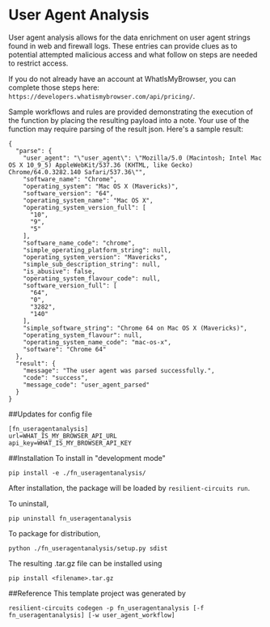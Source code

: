 # User Agent Analysis
User agent analysis allows for the data enrichment on user agent strings found in web and firewall logs. These entries can provide clues as to potential attempted malicious access and what follow on steps are needed to restrict access.

If you do not already have an account at WhatIsMyBrowser, you can complete those steps here: `https://developers.whatismybrowser.com/api/pricing/`.

Sample workflows and rules are provided demonstrating the execution of the function by placing the resulting payload into a note. 
Your use of the function may require parsing of the result json. Here's a sample result:

```
{
  "parse": {
    "user_agent": "\"user_agent\": \"Mozilla/5.0 (Macintosh; Intel Mac OS X 10_9_5) AppleWebKit/537.36 (KHTML, like Gecko) Chrome/64.0.3282.140 Safari/537.36\"",
    "software_name": "Chrome",
    "operating_system": "Mac OS X (Mavericks)",
    "software_version": "64",
    "operating_system_name": "Mac OS X",
    "operating_system_version_full": [
      "10",
      "9",
      "5"
    ],
    "software_name_code": "chrome",
    "simple_operating_platform_string": null,
    "operating_system_version": "Mavericks",
    "simple_sub_description_string": null,
    "is_abusive": false,
    "operating_system_flavour_code": null,
    "software_version_full": [
      "64",
      "0",
      "3282",
      "140"
    ],
    "simple_software_string": "Chrome 64 on Mac OS X (Mavericks)",
    "operating_system_flavour": null,
    "operating_system_name_code": "mac-os-x",
    "software": "Chrome 64"
  },
  "result": {
    "message": "The user agent was parsed successfully.",
    "code": "success",
    "message_code": "user_agent_parsed"
  }
}
```

##Updates for config file 
```
[fn_useragentanalysis]
url=WHAT_IS_MY_BROWSER_API_URL
api_key=WHAT_IS_MY_BROWSER_API_KEY
```


##Installation
To install in "development mode"

    pip install -e ./fn_useragentanalysis/

After installation, the package will be loaded by `resilient-circuits run`.


To uninstall,

    pip uninstall fn_useragentanalysis


To package for distribution,

    python ./fn_useragentanalysis/setup.py sdist

The resulting .tar.gz file can be installed using

    pip install <filename>.tar.gz
    
##Reference
This template project was generated by

    resilient-circuits codegen -p fn_useragentanalysis [-f fn_useragentanalysis] [-w user_agent_workflow]



